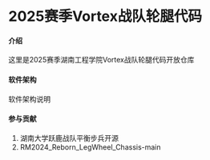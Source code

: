 # 2025赛季Vortex战队轮腿代码

#### 介绍
这里是2025赛季湖南工程学院Vortex战队轮腿代码开放仓库

#### 软件架构
软件架构说明


#### 参与贡献

1.  湖南大学跃鹿战队平衡步兵开源
2.  RM2024_Reborn_LegWheel_Chassis-main



